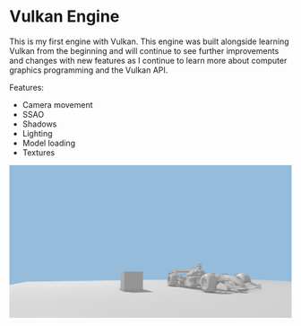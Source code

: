 # Vulkan Engine

This is my first engine with Vulkan. This engine was built alongside learning Vulkan from the beginning and will continue to see further improvements and changes
with new features as I continue to learn more about computer graphics programming and the Vulkan API.

Features:
  * Camera movement
  * SSAO
  * Shadows
  * Lighting
  * Model loading
  * Textures

![Running Instance of current engine](pictures/RunningEngine.png)
